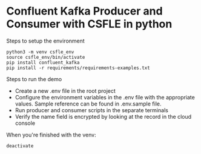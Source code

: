 # Confluent Kafka Producer and Consumer with CSFLE in python

Steps to setup the environment

```
python3 -m venv csfle_env
source csfle_env/bin/activate
pip install confluent_kafka
pip install -r requirements/requirements-examples.txt
```

Steps to run the demo

- Create a new .env file in the root project
- Configure the environment variables in the .env file with the appropriate values. Sample reference can be found in .env.sample file. 
- Run producer and consumer scripts in the separate terminals
- Verify the name field is encrypted by looking at the record in the cloud console

When you're finished with the venv:

```
deactivate
```
